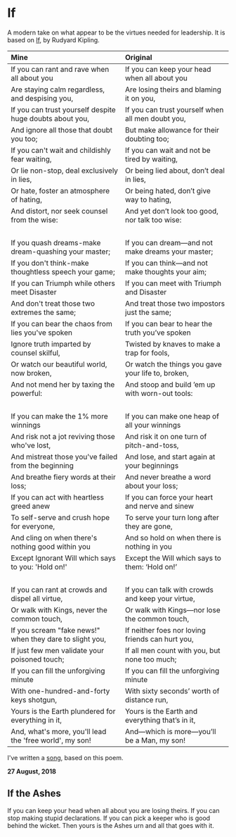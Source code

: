 # If

A modern take on what appear to be the virtues needed for leadership. It is based on [If](https://www.poetryfoundation.org/poems/46473/if---), by Rudyard Kipling.

**Mine**|**Original**
:-------|:-----------
If you can rant and rave when all about you | If you can keep your head when all about you
Are staying calm regardless, and despising you, | Are losing theirs and blaming it on you,
If you can trust yourself despite huge doubts about you, | If you can trust yourself when all men doubt you,
And ignore all those that doubt you too; | But make allowance for their doubting too;
If you can't wait and childishly fear waiting, | If you can wait and not be tired by waiting,
Or lie non-stop, deal exclusively in lies, | Or being lied about, don’t deal in lies,
Or hate, foster an atmosphere of hating, | Or being hated, don’t give way to hating,
And distort, nor seek counsel from the wise: | And yet don’t look too good, nor talk too wise:
&nbsp; | &nbsp;
If you quash dreams-make dream-quashing your master; | If you can dream—and not make dreams your master;
If you don't think-make thoughtless speech your game; | If you can think—and not make thoughts your aim;
If you can Triumph while others meet Disaster | If you can meet with Triumph and Disaster
And don't treat those two extremes the same; | And treat those two impostors just the same;
If you can bear the chaos from lies you've spoken | If you can bear to hear the truth you’ve spoken
Ignore truth imparted by counsel skilful, | Twisted by knaves to make a trap for fools,
Or watch our beautiful world, now broken, | Or watch the things you gave your life to, broken,
And not mend her by taxing the powerful: | And stoop and build ’em up with worn-out tools:
&nbsp; | &nbsp;
If you can make the 1% more winnings | If you can make one heap of all your winnings
And risk not a jot reviving those who've lost, | And risk it on one turn of pitch-and-toss,
And mistreat those you've failed from the beginning | And lose, and start again at your beginnings
And breathe fiery words at their loss; | And never breathe a word about your loss;
If you can act with heartless greed anew | If you can force your heart and nerve and sinew
To self-serve and crush hope for everyone, | To serve your turn long after they are gone,
And cling on when there's nothing good within you | And so hold on when there is nothing in you
Except Ignorant Will which says to you: 'Hold on!' | Except the Will which says to them: ‘Hold on!’
&nbsp; | &nbsp;
If you can rant at crowds and dispel all virtue, | If you can talk with crowds and keep your virtue,
Or walk with Kings, never the common touch, | Or walk with Kings—nor lose the common touch,
If you scream "fake news!" when they dare to slight you, | If neither foes nor loving friends can hurt you,
If just few men validate your poisoned touch; | If all men count with you, but none too much;
If you can fill the unforgiving minute | If you can fill the unforgiving minute
With one-hundred-and-forty keys shotgun, | With sixty seconds’ worth of distance run,
Yours is the Earth plundered for everything in it, | Yours is the Earth and everything that’s in it,
And, what's more, you'll lead the 'free world', my son! | And—which is more—you’ll be a Man, my son!

I've written a [song](/posts/songs/If), based on this poem.

**27 August, 2018**

## If the Ashes

If you can keep your head when all about you are losing theirs.
If you can stop making stupid declarations.
If you can pick a keeper who is good behind the wicket.
Then yours is the Ashes urn and all that goes with it.

&nbsp;
